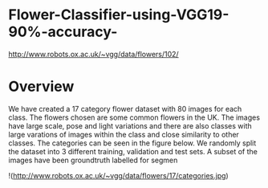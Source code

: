 # Flower-Classifier-using-VGG19-90%-accuracy-

http://www.robots.ox.ac.uk/~vgg/data/flowers/102/
# Overview
We have created a 17 category flower dataset with 80 images for each class. The flowers chosen are some common flowers in the UK. The images have large scale, pose and light variations and there are also classes with large varations of images within the class and close similarity to other classes. The categories can be seen in the figure below. We randomly split the dataset into 3 different training, validation and test sets. A subset of the images have been groundtruth labelled for segmen

!(http://www.robots.ox.ac.uk/~vgg/data/flowers/17/categories.jpg)
